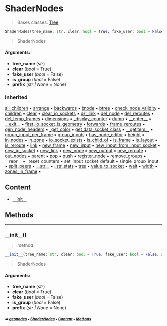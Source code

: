 # ShaderNodes

> Bases classes: [Tree](core-treea-tree.md#tree)

``` python
ShaderNodes(tree_name: str, clear: bool = True, fake_user: bool = False, is_group: bool = False, prefix: Optional[str] = None)
```

> ShaderNodes

#### Arguments:
- **tree_name** (_str_)
- **clear** (_bool_ = True)
- **fake_user** (_bool_ = False)
- **is_group** (_bool_ = False)
- **prefix** (_str | None_ = None)

### Inherited

[all_children](frame.md#all_children) :black_small_square: [arrange](tree.md#arrange) :black_small_square: [backwards](frame.md#backwards) :black_small_square: [bnode](core-treea-node.md#bnode) :black_small_square: [btree](core-treea-tree.md#btree) :black_small_square: [check_node_validity](core-geono-geonodes.md#check_node_validity) :black_small_square: [children](frame.md#children) :black_small_square: [clear](tree.md#clear) :black_small_square: [clear_io_sockets](tree.md#clear_io_sockets) :black_small_square: [del_link](core-treea-tree.md#del_link) :black_small_square: [del_node](core-treea-tree.md#del_node) :black_small_square: [del_reroutes](core-treea-tree.md#del_reroutes) :black_small_square: [del_temp_frames](core-treea-tree.md#del_temp_frames) :black_small_square: [dimensions](frame.md#dimensions) :black_small_square: [\_display_counter](tree.md#_display_counter) :black_small_square: [dump](tree.md#dump) :black_small_square: [\_\_enter__](layout.md#__enter__) :black_small_square: [\_\_exit__](layout.md#__exit__) :black_small_square: [first_io_socket_is_geometry](tree.md#first_io_socket_is_geometry) :black_small_square: [forwards](frame.md#forwards) :black_small_square: [frame_reroutes](frame.md#frame_reroutes) :black_small_square: [gen_node_headers](tree.md#gen_node_headers) :black_small_square: [\_get_color](tree.md#_get_color) :black_small_square: [get_data_socket_class](tree.md#get_data_socket_class) :black_small_square: [\_\_getitem__](core-treea-tree.md#__getitem__) :black_small_square: [group_input_per_frame](core-treea-tree.md#group_input_per_frame) :black_small_square: [group_inputs](core-treea-tree.md#group_inputs) :black_small_square: [has_node_editor](core-treea-node.md#has_node_editor) :black_small_square: [height](core-treea-node.md#height) :black_small_square: [in_nodes](frame.md#in_nodes) :black_small_square: [in_zone](core-treea-node.md#in_zone) :black_small_square: [io_socket_exists](tree.md#io_socket_exists) :black_small_square: [is_child_of](core-treea-node.md#is_child_of) :black_small_square: [is_frame](core-treea-node.md#is_frame) :black_small_square: [is_layout](core-treea-node.md#is_layout) :black_small_square: [is_reroute](core-treea-node.md#is_reroute) :black_small_square: [link](tree.md#link) :black_small_square: [new_frame](core-treea-tree.md#new_frame) :black_small_square: [new_input](tree.md#new_input) :black_small_square: [new_input_from_input_socket](tree.md#new_input_from_input_socket) :black_small_square: [new_io_socket](tree.md#new_io_socket) :black_small_square: [new_link](core-treea-tree.md#new_link) :black_small_square: [new_node](core-treea-tree.md#new_node) :black_small_square: [new_output](tree.md#new_output) :black_small_square: [new_reroute](core-treea-tree.md#new_reroute) :black_small_square: [out_nodes](frame.md#out_nodes) :black_small_square: [parent](core-treea-tree.md#parent) :black_small_square: [pop](layout.md#pop) :black_small_square: [push](layout.md#push) :black_small_square: [register_node](tree.md#register_node) :black_small_square: [remove_groups](tree.md#remove_groups) :black_small_square: [\_\_repr__](core-treea-node.md#__repr__) :black_small_square: [\_reset_counters](tree.md#_reset_counters) :black_small_square: [set_input_socket_default](tree.md#set_input_socket_default) :black_small_square: [single_group_input](core-treea-tree.md#single_group_input) :black_small_square: [split_peers](core-treea-node.md#split_peers) :black_small_square: [\_\_str__](core-treea-tree.md#__str__) :black_small_square: [\_str_stats](tree.md#_str_stats) :black_small_square: [tree](core-treea-node.md#tree) :black_small_square: [value_to_socket](tree.md#value_to_socket) :black_small_square: [wait](core-treea-node.md#wait) :black_small_square: [width](core-treea-node.md#width) :black_small_square: [zones_in_frame](core-treea-tree.md#zones_in_frame) :black_small_square:

## Content

- [\_\_init__](shade-shade1-shadernodes.md#__init__)

## Methods



----------
### \_\_init__()

> method

``` python
__init__(tree_name: str, clear: bool = True, fake_user: bool = False, is_group: bool = False, prefix: Optional[str] = None)
```

> ShaderNodes

#### Arguments:
- **tree_name** (_str_)
- **clear** (_bool_ = True)
- **fake_user** (_bool_ = False)
- **is_group** (_bool_ = False)
- **prefix** (_str | None_ = None)

##### <sub>:arrow_right: [geonodes](index.md#geonodes) :black_small_square: [ShaderNodes](shade-shade1-shadernodes.md#shadernodes) :black_small_square: [Content](shade-shade1-shadernodes.md#content) :black_small_square: [Methods](shade-shade1-shadernodes.md#methods)</sub>